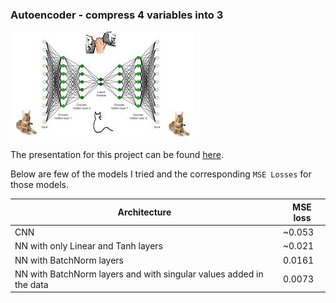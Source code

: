 ### Autoencoder - compress 4 variables into 3
![Autoencoder](/imgs/Autoencoder.jpeg)

The presentation for this project can be found [here](https://docs.google.com/presentation/d/1fmdpi0x3zCWyJqMD0G5bOToJ3lpEUaBfRiVmZHHr7X8/edit?usp=sharing).

Below are few of the models I tried and the corresponding `MSE Losses` for those models.

Architecture | MSE loss|
-------------|----------
CNN          | ~0.053  |
NN with only Linear and Tanh layers | ~0.021 |
NN with BatchNorm layers | 0.0161 |
NN with BatchNorm layers and with singular values added in the data | 0.0073 |
